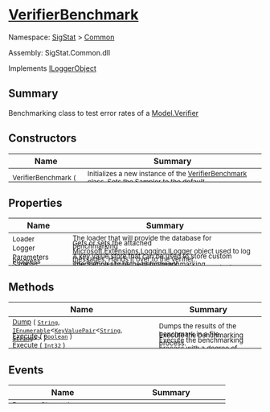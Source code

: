 # [VerifierBenchmark](./VerifierBenchmark.md)

Namespace: [SigStat]() > [Common](./README.md)

Assembly: SigStat.Common.dll

Implements [ILoggerObject](./ILoggerObject.md)

## Summary
Benchmarking class to test error rates of a [Model.Verifier](https://github.com/hargitomi97/sigstat/blob/master/docs/md/SigStat/Common/Model/Verifier.md)

## Constructors

| Name | Summary | 
| --- | --- | 
| <sub>VerifierBenchmark (  )</sub><div style="margin: -28px 0px 0px 0px;"><img width=200/>  | <sub>Initializes a new instance of the [VerifierBenchmark](https://github.com/hargitomi97/sigstat/blob/master/docs/md/SigStat/Common/VerifierBenchmark.md) class.  Sets the [Sampler](https://github.com/hargitomi97/sigstat/blob/master/docs/md/SigStat/Common/Sampler.md) to the default [Framework.Samplers.FirstNSampler](https://github.com/hargitomi97/sigstat/blob/master/docs/md/SigStat/Common/Framework/Samplers/FirstNSampler.md).</sub><div style="margin: -28px 0px 0px 0px;"><img width=200/>  | <br>


## Properties

| Name | Summary | 
| --- | --- | 
| <sub>Loader</sub><div style="margin: -28px 0px 0px 0px;"><img width=200/>  | <sub>The loader that will provide the database for benchmarking</sub><div style="margin: -28px 0px 0px 0px;"><img width=200/>  | <br>
| <sub>Logger</sub><div style="margin: -28px 0px 0px 0px;"><img width=200/>  | <sub>Gets or sets the attached [Microsoft.Extensions.Logging.ILogger](https://docs.microsoft.com/en-us/dotnet/api/Microsoft.Extensions.Logging.ILogger) object used to log messages. Hands it over to the verifier.</sub><div style="margin: -28px 0px 0px 0px;"><img width=200/>  | <br>
| <sub>Parameters</sub><div style="margin: -28px 0px 0px 0px;"><img width=200/>  | <sub>A key value store that can be used to store custom information about the benchmark</sub><div style="margin: -28px 0px 0px 0px;"><img width=200/>  | <br>
| <sub>Progress</sub><div style="margin: -28px 0px 0px 0px;"><img width=200/>  | <sub></sub><div style="margin: -28px 0px 0px 0px;"><img width=200/>  | <br>
| <sub>Sampler</sub><div style="margin: -28px 0px 0px 0px;"><img width=200/>  | <sub>The [Sampler](https://github.com/hargitomi97/sigstat/blob/master/docs/md/SigStat/Common/Sampler.md) to be used for benchmarking</sub><div style="margin: -28px 0px 0px 0px;"><img width=200/>  | <br>
| <sub>Verifier</sub><div style="margin: -28px 0px 0px 0px;"><img width=200/>  | <sub>Gets or sets the [Model.Verifier](https://github.com/hargitomi97/sigstat/blob/master/docs/md/SigStat/Common/Model/Verifier.md) to be benchmarked.</sub><div style="margin: -28px 0px 0px 0px;"><img width=200/>  | <br>


## Methods

| Name | Summary | 
| --- | --- | 
| <sub>[Dump](./Methods/VerifierBenchmark-100663370.md) ( [`String`](https://docs.microsoft.com/en-us/dotnet/api/System.String), [`IEnumerable`](https://docs.microsoft.com/en-us/dotnet/api/System.Collections.Generic.IEnumerable-1)\<[`KeyValuePair`](https://docs.microsoft.com/en-us/dotnet/api/System.Collections.Generic.KeyValuePair-2)\<[`String`](https://docs.microsoft.com/en-us/dotnet/api/System.String), [`String`](https://docs.microsoft.com/en-us/dotnet/api/System.String)>> )</sub><div style="margin: -28px 0px 0px 0px;"><img width=200/>  | <sub>Dumps the results of the benchmark in a file.</sub><div style="margin: -28px 0px 0px 0px;"><img width=200/>  | <br>
| <sub>[Execute](./Methods/VerifierBenchmark-100663382.md) ( [`Boolean`](https://docs.microsoft.com/en-us/dotnet/api/System.Boolean) )</sub><div style="margin: -28px 0px 0px 0px;"><img width=200/>  | <sub>Execute the benchmarking process.</sub><div style="margin: -28px 0px 0px 0px;"><img width=200/>  | <br>
| <sub>[Execute](./Methods/VerifierBenchmark-100663383.md) ( [`Int32`](https://docs.microsoft.com/en-us/dotnet/api/System.Int32) )</sub><div style="margin: -28px 0px 0px 0px;"><img width=200/>  | <sub>Execute the benchmarking process with a degree of parallelism.</sub><div style="margin: -28px 0px 0px 0px;"><img width=200/>  | <br>


## Events

| Name | Summary | 
| --- | --- | 
| <sub>ProgressChanged</sub><div style="margin: -28px 0px 0px 0px;"><img width=200/>  | <sub></sub><div style="margin: -28px 0px 0px 0px;"><img width=200/>  | <br>


